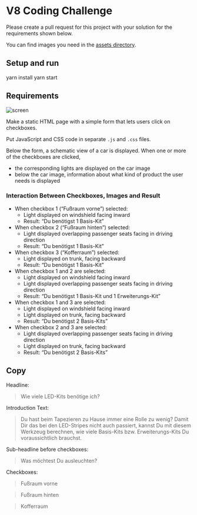 # V8 Coding Challenge

Please create a pull request for this project with your solution for the requirements shown below.

You can find images you need in the [assets directory](/assets).

## Setup and run

yarn install
yarn start

## Requirements

![screen](screen.png)

Make a static HTML page with a simple form that lets users click on checkboxes.

Put JavaScript and CSS code in separate `.js` and `.css` files.

Below the form, a schematic view of a car is displayed. When one or more of the
checkboxes are clicked,

* the corresponding lights are displayed on the car image
* below the car image, information about what kind of product the user needs is
  displayed

### Interaction Between Checkboxes, Images and Result

* When checkbox 1 (“Fußraum vorne”) selected:
    * Light displayed on windshield facing inward
    * Result: “Du benötigst 1 Basis-Kit”
* When checkbox 2 (“Fußraum hinten”) selected:
    * Light displayed overlapping passenger seats facing in driving direction
    * Result: “Du benötigst 1 Basis-Kit”
* When checkbox 3 (“Kofferraum”) selected:
    * Light displayed on trunk, facing backward
    * Result: “Du benötigst 1 Basis-Kit”
* When checkbox 1 and 2 are selected:
    * Light displayed on windshield facing inward
    * Light displayed overlapping passenger seats facing in driving direction
    * Result: “Du benötigst 1 Basis-Kit und 1 Erweiterungs-Kit”
* When checkbox 1 and 3 are selected:
    * Light displayed on windshield facing inward
    * Light displayed on trunk, facing backward
    * Result: “Du benötigst 2 Basis-Kits”
* When checkbox 2 and 3 are selected:
    * Light displayed overlapping passenger seats facing in driving direction
    * Light displayed on trunk, facing backward
    * Result: “Du benötigst 2 Basis-Kits”













## Copy

Headline:
> Wie viele LED-Kits benötige ich?

Introduction Text:

> Du hast beim Tapezieren zu Hause immer eine Rolle zu wenig? Damit Dir das bei den LED-Stripes nicht auch passiert, kannst Du mit diesem Werkzeug berechnen, wie viele Basis-Kits bzw. Erweiterungs-Kits Du voraussichtlich brauchst.

Sub-headline before checkboxes:

> Was möchtest Du ausleuchten?

Checkboxes:

> Fußraum vorne

> Fußraum hinten

> Kofferraum

